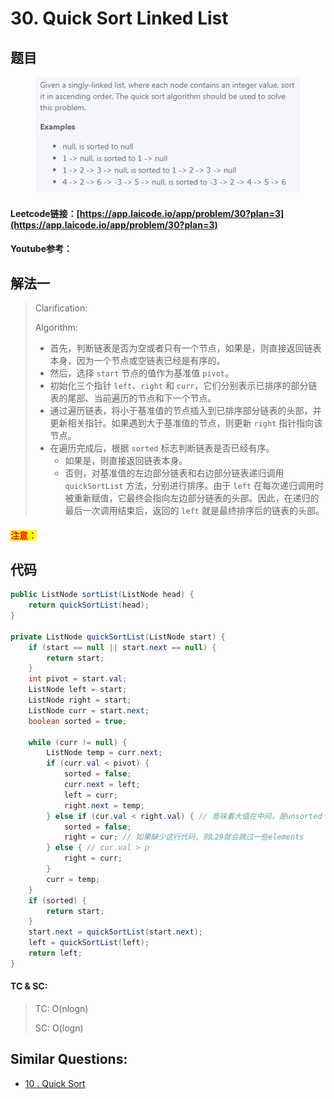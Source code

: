 # 30. Quick Sort Linked List

## 题目

<figure><img src="../../.gitbook/assets/image (15).png" alt=""><figcaption></figcaption></figure>

#### Leetcode链接：[https://app.laicode.io/app/problem/30?plan=3](https://app.laicode.io/app/problem/30?plan=3)

#### Youtube参考：

## 解法一

> Clarification:&#x20;
>
> Algorithm:&#x20;
>
> * 首先，判断链表是否为空或者只有一个节点，如果是，则直接返回链表本身，因为一个节点或空链表已经是有序的。
> * 然后，选择 `start` 节点的值作为基准值 `pivot`。
> * 初始化三个指针 `left`、`right` 和 `curr`，它们分别表示已排序的部分链表的尾部、当前遍历的节点和下一个节点。
> * 通过遍历链表，将小于基准值的节点插入到已排序部分链表的头部，并更新相关指针。如果遇到大于基准值的节点，则更新 `right` 指针指向该节点。
> * 在遍历完成后，根据 `sorted` 标志判断链表是否已经有序。
>   * 如果是，则直接返回链表本身。
>   * 否则，对基准值的左边部分链表和右边部分链表递归调用 `quickSortList` 方法，分别进行排序。由于 `left` 在每次递归调用时被重新赋值，它最终会指向左边部分链表的头部。因此，在递归的最后一次调用结束后，返回的 `left` 就是最终排序后的链表的头部。

#### <mark style="color:red;">注意：</mark>

## 代码

```java
public ListNode sortList(ListNode head) {
    return quickSortList(head);
}

private ListNode quickSortList(ListNode start) {
    if (start == null || start.next == null) {
        return start;
    }
    int pivot = start.val;
    ListNode left = start;
    ListNode right = start;
    ListNode curr = start.next;
    boolean sorted = true;
    
    while (curr != null) {
        ListNode temp = curr.next;
        if (curr.val < pivot) {
            sorted = false;
            curr.next = left;
            left = curr;
            right.next = temp;
        } else if (cur.val < right.val) { // 意味着大值在中间，是unsorted [...-1(p), 5, 3(cur)]
            sorted = false;
            right = cur; // 如果缺少这行代码，则L29就会跳过一些elements
        } else { // cur.val > p
            right = curr;
        }
        curr = temp;
    }
    if (sorted) {
        return start;
    }
    start.next = quickSortList(start.next);
    left = quickSortList(left);
    return left;
}
```

#### TC & SC:&#x20;

> TC: O(nlogn)
>
> SC: O(logn)

## **Similar Questions:**&#x20;

* [10 . Quick Sort](../../lai-offer/sorting/10.-quick-sort.md)

